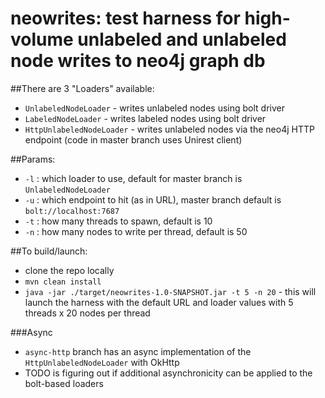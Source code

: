 # neowrites: test harness for high-volume unlabeled and unlabeled node writes to neo4j graph db

##There are 3 "Loaders" available:
- ```UnlabeledNodeLoader``` - writes unlabeled nodes using bolt driver
- ```LabeledNodeLoader``` - writes labeled nodes using bolt driver
- ```HttpUnlabeledNodeLoader``` - writes unlabeled nodes via the neo4j HTTP endpoint (code in master branch uses Unirest client)

##Params:
- ```-l``` : which loader to use, default for master branch is ```UnlabeledNodeLoader```
- ```-u``` : which endpoint to hit (as in URL), master branch default is ```bolt://localhost:7687```
- ```-t``` : how many threads to spawn, default is 10
- ```-n``` : how many nodes to write per thread, default is 50

##To build/launch:
- clone the repo locally
- ```mvn clean install```
- ```java -jar ./target/neowrites-1.0-SNAPSHOT.jar -t 5 -n 20``` - this will launch the harness with the default URL and loader values with 5 threads x 20 nodes per thread 

###Async
- ```async-http``` branch has an async implementation of the ```HttpUnlabeledNodeLoader``` with OkHttp
- TODO is figuring out if additional asynchronicity can be applied to the bolt-based loaders
